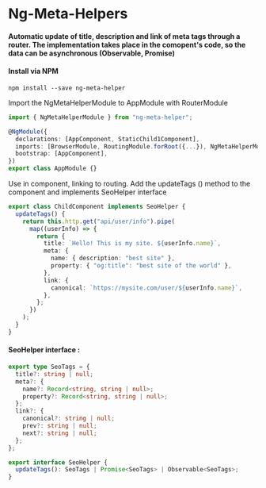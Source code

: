 # Ng-Meta-Helpers

#### Automatic update of title, description and link of meta tags through a router. The implementation takes place in the comopent's code, so the data can be asynchronous (Observable, Promise)

#### Install via NPM

```shell
npm install --save ng-meta-helper
```

Import the NgMetaHelperModule to AppModule with RouterModule

```ts
import { NgMetaHelperModule } from "ng-meta-helper";

@NgModule({
  declarations: [AppComponent, StaticChild1Component],
  imports: [BrowserModule, RoutingModule.forRoot({...}), NgMetaHelperModule.config()],
  bootstrap: [AppComponent],
})
export class AppModule {}
```

Use in component, linking to routing.
Add the updateTags () method to the component and implements SeoHelper interface

```ts
export class ChildComponent implements SeoHelper {
  updateTags() {
    return this.http.get("api/user/info").pipe(
      map((userInfo) => {
        return {
          title: `Hello! This is my site. ${userInfo.name}`,
          meta: {
            name: { description: "best site" },
            property: { "og:title": "best site of the world" },
          },
          link: {
            canonical: `https://mysite.com/user/${userInfo.name}`,
          },
        };
      })
    );
  }
}
```

#### SeoHelper interface :

```ts
export type SeoTags = {
  title?: string | null;
  meta?: {
    name?: Record<string, string | null>;
    property?: Record<string, string | null>;
  };
  link?: {
    canonical?: string | null;
    prev?: string | null;
    next?: string | null;
  };
};

export interface SeoHelper {
  updateTags(): SeoTags | Promise<SeoTags> | Observable<SeoTags>;
}
```
